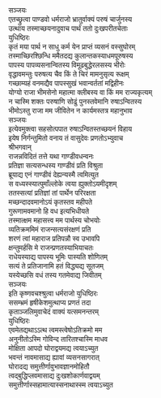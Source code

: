 सञ्जयः  
एतच्छ्रुत्वा पाण्डवो धर्मराजो भ्रातुर्वाक्यं परुषं चार्जुनस्य  
उत्थाय तस्माच्छयनादुवाच पार्थं ततो दुःखपरीतचेताः  
युधिष्ठिरः  
कृतं मया पार्थ न साधु कर्म येन प्राप्तं व्यसनं वस्सुघोरम्  
तस्माच्छिरश्छिन्धि ममैतदद्य कुलान्तकस्याधमपूरुषस्य  
पापस्य पापव्यसनान्वितस्य विमूढबुद्धेरलसस्य भीरोः  
वृद्धावमन्तुः परुषत्य चैव किं ते चिरं मामनुसृत्य रूक्षम्  
गच्छाम्यहं वनमद्यैव पापस्सुखं भवान्वर्ततां मद्विहीनः  
योग्यो राजा भीमसेनो महात्मा क्लीबस्य वा किं मम राज्यकृत्यम्  
न चास्मि शक्तः परुषाणि सोढुं पुनस्तवेमानि रुषाऽन्वितस्य  
भीमोऽस्तु राजा मम जीवितेन न कार्यमस्तत्र महानुभाव  
सञ्जयः  
इत्येवमुक्त्वा सहसोत्पपात रुषाऽन्वितस्तच्छयनं विहाय  
इयेष निर्गन्तुमितो वनाय तं वासुदेवः प्रणतोऽभ्युवाच  
श्रीभगवान्  
राजन्नविदितं तत्ते यथा गाण्डीवधन्वनः  
प्रतिज्ञा सत्यसन्धस्य गाण्डीवं प्रति विश्रुता  
ब्रूयाद्य एनं गाण्डीवं देह्यन्यस्मै त्वमित्युत  
स वध्यस्स्यात्पुमाँल्लोके त्वया ह्युक्तोऽयमीदृशम्  
ततस्सत्यां प्रतिज्ञां तां पार्थेन परिरक्षता  
मच्छन्दादवमानोऽयं कृतस्तव महीपते  
गुरूणामवमानो हि वध इत्यभिधीयते  
तस्मात्क्षम महासत्त्व मम पार्थस्य चोभयोः  
व्यतिक्रममिमं राजन्सत्यसंरक्षणं प्रति  
शरणं त्वां महाराज प्रतिपन्नौ स्व उभावपि  
क्षन्तुमर्हसि मे राजन्प्रणतस्याभियाचतः  
राधेयस्याद्य पापस्य भूमिः पास्यति शोणितम्  
सत्यं ते प्रतिजानामि हतं विद्ध्यद्य सूतजम्  
यस्येच्छसि वधं तस्य गतमेवाद्य जिवीतम्  
सञ्जयः  
इति कृष्णवचश्श्रुत्वा धर्मराजो युधिष्ठिरः  
ससम्भ्रमं हृषीकेशमुत्थाप्य प्रणतं तदा  
कृताञ्जलिमुवाचेदं वाक्यं यत्समनन्तरम्  
युधिष्ठिरः  
एवमेतद्यथाऽऽत्थ त्वमस्त्वेषोऽतिक्रमो मम  
अनुनीतोऽस्मि गोविन्द तारितश्चास्मि माधव  
मोक्षिता आपदो घोराद्वयमद्य त्वयाऽच्युत  
भवन्तं नावमासाद्य ह्यावां व्यसनसागरात्  
घोरादद्य समुत्तीर्णावुभावज्ञानमोहितौ  
त्वद्बुद्धिप्लवमासाद्य दुःखशोकार्णवाद्वयम्  
समुत्तीर्णास्सहामात्यास्सनाथास्स्म त्वयाऽच्युत  
